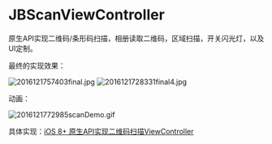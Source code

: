 # JBScanViewController
原生API实现二维码/条形码扫描，相册读取二维码，区域扫描，开关闪光灯，以及UI定制。

最终的实现效果：

![2016121757403final.jpg](http://images.yuzhenbang.com/20171117151088565729439.jpg)
![2016121728331final4.jpg](http://images.yuzhenbang.com/20171117151088567464517.jpg)


动画：

![2016121772985scanDemo.gif](http://images.yuzhenbang.com/20171117151088569922277.gif) 

具体实现：[iOS 8+ 原生API实现二维码扫描ViewController](http://www.yuzhenbang.com/2016/12/17/iOS%208+%20原生API实现二维码扫描ViewController/)


